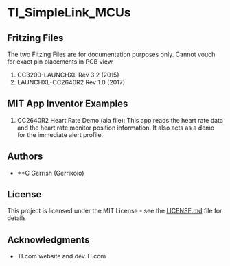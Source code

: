 # TI_SimpleLink_MCUs

## Fritzing Files

The two Fitzing Files are for documentation purposes only. Cannot vouch for exact pin placements in PCB view.

1. CC3200-LAUNCHXL Rev 3.2 (2015)
2. LAUNCHXL-CC2640R2 Rev 1.0 (2017)

## MIT App Inventor Examples

1. CC2640R2 Heart Rate Demo (aia file): This app reads the heart rate data and the heart rate monitor position information. It also acts as a demo for the immediate alert profile.

## Authors

* **C Gerrish (Gerrikoio)

## License

This project is licensed under the MIT License - see the [LICENSE.md](LICENSE.md) file for details

## Acknowledgments

* TI.com website and dev.TI.com
